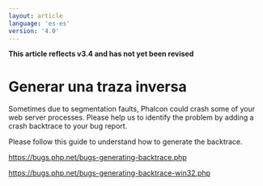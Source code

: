 ```yaml
---
layout: article
language: 'es-es'
version: '4.0'
---
```

**This article reflects v3.4 and has not yet been revised**

# Generar una traza inversa

Sometimes due to segmentation faults, Phalcon could crash some of your web server processes. Please help us to identify the problem by adding a crash backtrace to your bug report.

Please follow this guide to understand how to generate the backtrace.

<https://bugs.php.net/bugs-generating-backtrace.php>

<https://bugs.php.net/bugs-generating-backtrace-win32.php>